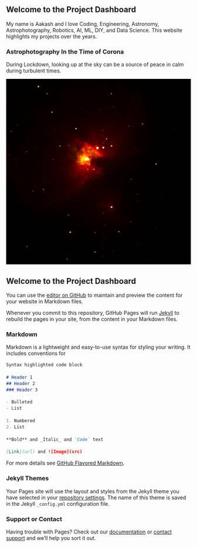 ## Welcome to the Project Dashboard

My name is Aakash and I love Coding, Engineering, Astronomy, Astrophotography, Robotics, AI, ML, DIY, and Data Science. This website highlights my projects over the years. 

### Astrophotography In the Time of Corona

During Lockdown, looking up at the sky can be a source of peace in calm during turbulent times. 

![Image](images/Orion.JPG)



## Welcome to the Project Dashboard

You can use the [editor on GitHub](https://github.com/aakamishra/aakamishra.github.io/edit/master/index.md) to maintain and preview the content for your website in Markdown files.

Whenever you commit to this repository, GitHub Pages will run [Jekyll](https://jekyllrb.com/) to rebuild the pages in your site, from the content in your Markdown files.

### Markdown

Markdown is a lightweight and easy-to-use syntax for styling your writing. It includes conventions for

```markdown
Syntax highlighted code block

# Header 1
## Header 2
### Header 3

- Bulleted
- List

1. Numbered
2. List

**Bold** and _Italic_ and `Code` text

[Link](url) and ![Image](src)
```

For more details see [GitHub Flavored Markdown](https://guides.github.com/features/mastering-markdown/).

### Jekyll Themes

Your Pages site will use the layout and styles from the Jekyll theme you have selected in your [repository settings](https://github.com/aakamishra/aakamishra.github.io/settings). The name of this theme is saved in the Jekyll `_config.yml` configuration file.

### Support or Contact

Having trouble with Pages? Check out our [documentation](https://help.github.com/categories/github-pages-basics/) or [contact support](https://github.com/contact) and we’ll help you sort it out.
